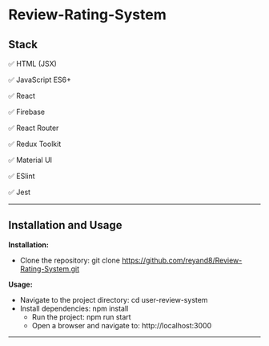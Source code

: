# Review-Rating-System

## Stack


✅ HTML (JSX)

✅ JavaScript ES6+

✅ React

✅ Firebase

✅ React Router

✅ Redux Toolkit

✅ Material UI

✅ ESlint

✅ Jest

____

## Installation and Usage

**Installation:**

* Clone the repository: git clone https://github.com/reyand8/Review-Rating-System.git

**Usage:**

- Navigate to the project directory: cd user-review-system
- Install dependencies: npm install
    - Run the project: npm run start
    - Open a browser and navigate to: http://localhost:3000
  
____

